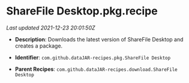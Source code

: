 # ShareFile Desktop.pkg.recipe

_Last updated 2021-12-23 20:01:50Z_

- **Description**: Downloads the latest version of ShareFile Desktop and creates a package.

- **Identifier**: `com.github.dataJAR-recipes.pkg.ShareFile Desktop`

- **Parent Recipes**: `com.github.dataJAR-recipes.download.ShareFile Desktop`

